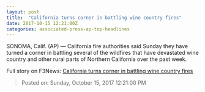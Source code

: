```yaml
---
layout: post
title:  "California turns corner in battling wine country fires"
date: 2017-10-15 12:21:00Z
categories: associated-press-ap-top-headlines
---
```


SONOMA, Calif. (AP) — California fire authorities said Sunday they have turned a corner in battling several of the wildfires that have devastated wine country and other rural parts of Northern California over the past week.


Full story on F3News: [California turns corner in battling wine country fires](http://www.f3nws.com/n/2ajzrC)

> Posted on: Sunday, October 15, 2017 12:21:00 PM
